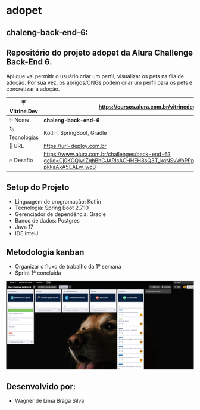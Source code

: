 # adopet
## chaleng-back-end-6: 
## Repositório do projeto adopet da Alura Challenge Back-End 6.
Api que vai permitir o usuário criar um perfil, visualizar os pets na fila de adoção. Por sua vez, os abrigos/ONGs podem criar um perfil para os pets e concretizar a adoção.


| :placard: Vitrine.Dev | https://cursos.alura.com.br/vitrinedev/wagner-sistemalima    |
| -------------  | --- |
| :sparkles: Nome        | **chaleng-back-end-6**
| :label: Tecnologias | Kotlin, SpringBoot, Gradle
| :rocket: URL         | https://url-deploy.com.br
| :fire: Desafio     | https://www.alura.com.br/challenges/back-end-6?gclid=Cj0KCQjwiZqhBhCJARIsACHHEH8sQ3T_kqNSvWoPPpEwoUDW7vChUYgFfP2vkYnZE2FlaACqvXV-pkkaAkA5EALw_wcB

## Setup do Projeto
* Linguagem de programação: Kotlin
* Tecnologia: Spring Boot 2.7.10
* Gerenciador de dependência: Gradle
* Banco de dados: Postgres
* Java 17
* IDE IntelJ

## Metodologia kanban
* Organizar o fluxo de trabalho da 1º semana
* Sprint 1ª concluida

![alter-text](./image/trelo.png)

## Desenvolvido por:
* Wagner de Lima Braga Silva
